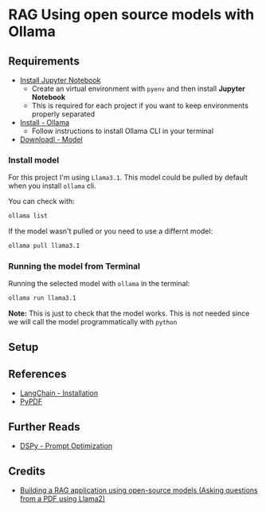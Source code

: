 # RAG Using open source models with Ollama

## Requirements

- [Install Jupyter Notebook](../README.md#requirements)
    - Create an virtual environment with `pyenv` and then install **Jupyter Notebook**
    - This is required for each project if you want to keep environments properly separated
- [Install - Ollama](https://ollama.com/)
    - Follow instructions to install Ollama CLI in your terminal
- [Downloadl - Model](https://ollama.com/library)


### Install model

For this project I'm using `Llama3.1`. This model could be pulled by default
when you install `ollama` cli.

You can check with:


```bash
ollama list
```

If the model wasn't pulled or you need to use a differnt model:

```bash
ollama pull llama3.1
```

### Running the model from Terminal

Running the selected model with `ollama` in the terminal:

```bash
ollama run llama3.1
```

**Note:** This is just to check that the model works. This is not needed since we will call
the model programmatically with `python`


## Setup

## References

- [LangChain - Installation](https://python.langchain.com/v0.1/docs/get_started/installation/)
- [PyPDF](https://pypi.org/project/pypdf/)

## Further Reads

- [DSPy - Prompt Optimization](https://github.com/stanfordnlp/dspy)

## Credits

- [Building a RAG application using open-source models (Asking questions from a PDF using Llama2)](https://www.youtube.com/watch?v=HRvyei7vFSM)
